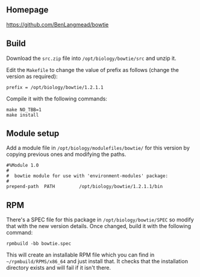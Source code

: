## Homepage

https://github.com/BenLangmead/bowtie

## Build

Download the `src.zip` file into `/opt/biology/bowtie/src` and unzip it.

Edit the `Makefile` to change the value of prefix as follows (change the version as required):

    prefix = /opt/biology/bowtie/1.2.1.1

Compile it with the following commands:

    make NO_TBB=1
    make install

## Module setup

Add a module file in `/opt/biology/modulefiles/bowtie/` for this version by copying previous ones and modifying the paths.

    #%Module 1.0
    #
    #  bowtie module for use with 'environment-modules' package:
    #
    prepend-path  PATH         /opt/biology/bowtie/1.2.1.1/bin

## RPM

There's a SPEC file for this package in `/opt/biology/bowtie/SPEC` so modify that with the new version details. Once changed, build it with the following command:

    rpmbuild -bb bowtie.spec

This will create an installable RPM file which you can find in `~/rpmbuild/RPMS/x86_64` and just install that. It checks that the installation directory exists and will fail if it isn't there.